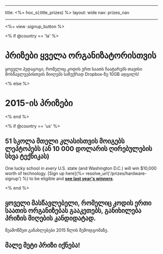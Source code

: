 * * *

title: <%= hoc_s(:title_prizes) %> layout: wide nav: prizes_nav

* * *

<%= view :signup_button %>

<% if @country == 'la' %>

# პრიზები ყველა ორგანიზატორისთვის

ყოველი პედაგოგი, რომელიც კოდის ერთ საათს ჩაატარებს თავისი მოსწავლეებისთვის მიიღებს საჩუქრად Dropbox-ზე 10GB ადგილს!

<% else %>

# 2015-ის პრიზები

<% end %>

<% if @country == 'us' %>

## 51 სკოლა მთელი კლასისთვის მოიგებს ლეპტოპებს (ან 10 000 დოლარის ღირებულების სხვა ტექნიკას)

One lucky school in *every* U.S. state (and Washington D.C.) will win $10,000 worth of technology. [Sign up here](%= resolve_url('/prizes/hardware-signup') %) to be eligible and [**see last year's winners**](http://codeorg.tumblr.com/post/104109522378/prize-winners).

<% end %>

## **ყოველი** მასწავლებელი, რომელიც კოდის ერთი საათის ორგანიზებას გააკეთებს, განიხილება პრიზის მიღების კანდიდატად.

შეამოწმეთ განახლებები 2015 წლის შემოდგომაზე.

## მალე მეტი პრიზი იქნება!